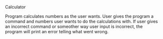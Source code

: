Calculator

Program calculates numbers as the user wants. User gives the program a 
command and numbers user wants to do the calculations with. If user gives an
incorrect command or someother way user input is incorrect, the program will
print an error telling what went wrong.

